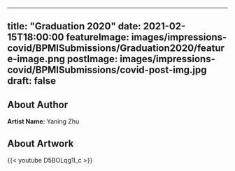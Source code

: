 
---
title: "Graduation 2020"
date: 2021-02-15T18:00:00
featureImage: images/impressions-covid/BPMISubmissions/Graduation2020/feature-image.png
postImage: images/impressions-covid/BPMISubmissions/covid-post-img.jpg
draft: false
---

## About Author

**Artist Name:** Yaning Zhu 

## About Artwork

{{< youtube D5BOLqg1l_c >}}
